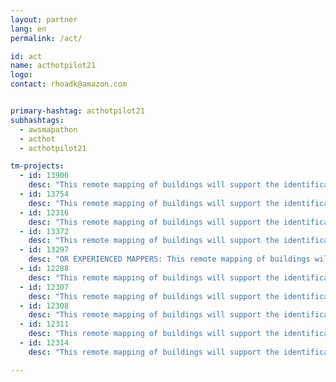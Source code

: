 ```yaml
---
layout: partner
lang: en
permalink: /act/

id: act
name: acthotpilot21
logo: 
contact: rhoadk@amazon.com


primary-hashtag: acthotpilot21
subhashtags:
  - awsmapathon
  - acthot
  - acthotpilot21

tm-projects:
  - id: 13906
    desc: "This remote mapping of buildings will support the identification and characterization of settlements, as well as the implementation of planned activities and largely the generation of data for humanitarian activities."
  - id: 13754
    desc: "This remote mapping of buildings will support the identification and characterization of settlements, as well as the implementation of planned activities and largely the generation of data for humanitarian activities."
  - id: 12316
    desc: "This remote mapping of buildings will support the identification and characterization of settlements, as well as the implementation of planned activities and largely the generation of data for humanitarian activities."
  - id: 13372
    desc: "This remote mapping of buildings will support the identification and characterization of settlements, as well as the implementation of planned activities and largely the generation of data for humanitarian activities."
  - id: 13297
    desc: "OR EXPERIENCED MAPPERS: This remote mapping of buildings will support the implementation of planned activities and largely the generation of data for humanitarian activities in the identified provinces."
  - id: 12288
    desc: "This remote mapping of buildings will support the identification and characterization of settlements, as well as the implementation of planned activities and largely the generation of data for humanitarian activities."
  - id: 12307
    desc: "This remote mapping of buildings will support the identification and characterization of settlements, as well as the implementation of planned activities and largely the generation of data for humanitarian activities."
  - id: 12308
    desc: "This remote mapping of buildings will support the identification and characterization of settlements, as well as the implementation of planned activities and largely the generation of data for humanitarian activities."
  - id: 12311
    desc: "This remote mapping of buildings will support the identification and characterization of settlements, as well as the implementation of planned activities and largely the generation of data for humanitarian activities."
  - id: 12314
    desc: "This remote mapping of buildings will support the identification and characterization of settlements, as well as the implementation of planned activities and largely the generation of data for humanitarian activities."

---
```

